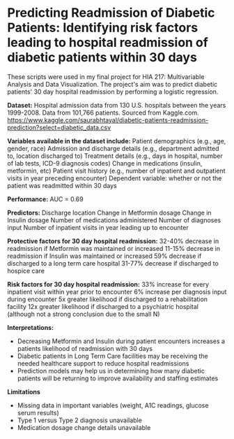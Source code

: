 # Predicting Readmission of Diabetic Patients: Identifying risk factors leading to hospital readmission of diabetic patients within 30 days

These scripts were used in my final project for HIA 217: Multivariable Analysis and Data Visualization. The project's aim was to predict diabetic patients' 30 day hospital readmission by performing a logistic regression.

**Dataset:** Hospital admission data from 130 U.S. hospitals between the years 1999-2008. Data from 101,766 patients. Sourced from Kaggle.com. 
https://www.kaggle.com/saurabhtayal/diabetic-patients-readmission-prediction?select=diabetic_data.csv

**Variables available in the dataset include:**
Patient demographics (e.g., age, gender, race)
Admission and discharge details (e.g., department admitted to, location discharged to)
Treatment details (e.g., days in hospital, number of lab tests, ICD-9 diagnosis codes)
Change in medications (insulin, metformin, etc)
Patient visit history (e.g., number of  inpatient and outpatient visits in   year  preceding encounter)
Dependent variable: whether or not the patient was readmitted within 30 days

**Performance:**
AUC = 0.69

**Predictors:**
Discharge location
Change in Metformin dosage
Change in Insulin dosage
Number of medications administered
Number of diagnoses input
Number of inpatient visits in year leading up to encounter

**Protective factors for 30 day hospital readmission:**
32-40% decrease in readmission if Metformin was maintained or increased
11-15% decrease in readmission if Insulin was maintained or increased
59% decrease if discharged to a long term care hospital
31-77% decrease if discharged to hospice care

**Risk factors for 30 day hospital readmission:**
33% increase for every inpatient visit within year prior to encounter
6% increase per diagnosis input during encounter
5x greater likelihood if discharged to a rehabilitation facility
12x greater likelihood if discharged to a psychiatric hospital (although not a strong conclusion due to the small N)

**Interpretations:**
- Decreasing Metformin and Insulin during patient encounters increases a patients likelihood of readmission with 30 days
- Diabetic patients in Long Term Care facilities may be receiving the needed healthcare support to reduce hospital readmissions 
- Prediction models may help us in determining how many diabetic patients will be returning to improve availability and staffing estimates

**Limitations**
- Missing data in important variables (weight, A1C readings, glucose serum results)
- Type 1 versus Type 2 diagnosis unavailable
- Medication dosage change details unavailable







